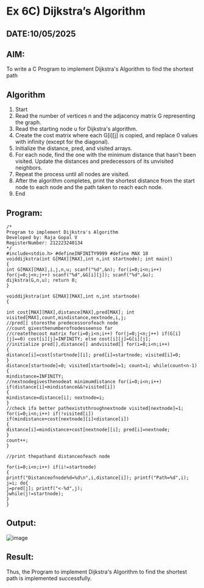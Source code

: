 # Ex 6C) Dijkstra’s Algorithm
## DATE:10/05/2025
## AIM:
To write a C Program to implement Dijkstra's Algorithm to find the shortest path

## Algorithm
1.	Start
2.	Read the number of vertices n and the adjacency matrix G representing the graph.
3.	Read the starting node u for Dijkstra's algorithm.
4.	Create the cost matrix where each G[i][j] is copied, and replace 0 values with infinity (except for the diagonal).
5.	Initialize the distance, pred, and visited arrays.
6.	For each node, find the one with the minimum distance that hasn't been visited. Update the distances and predecessors of its unvisited neighbors.
7.	Repeat the process until all nodes are visited.
8.	After the algorithm completes, print the shortest distance from the start node to each node and the path taken to reach each node.
9.	End
  

## Program:
```
/*
Program to implement Dijkstra's Algorithm 
Developed by: Raja Gopal V
RegisterNumber: 212223240134
*/
#include<stdio.h> #defineINFINITY9999 #define MAX 10
voiddijkstra(int G[MAX][MAX],int n,int startnode); int main()
{
int G[MAX][MAX],i,j,n,u; scanf("%d",&n); for(i=0;i<n;i++) for(j=0;j<n;j++) scanf("%d",&G[i][j]); scanf("%d",&u);
dijkstra(G,n,u); return 0;
}
 
voiddijkstra(int G[MAX][MAX],int n,int startnode)
{

int cost[MAX][MAX],distance[MAX],pred[MAX]; int visited[MAX],count,mindistance,nextnode,i,j;
//pred[] storesthe predecessorofeach node
//count givesthenumberofnodesseenso far
//createthecost matrix for(i=0;i<n;i++) for(j=0;j<n;j++) if(G[i][j]==0) cost[i][j]=INFINITY; else cost[i][j]=G[i][j];
//initialize pred[],distance[] andvisited[] for(i=0;i<n;i++)
{
distance[i]=cost[startnode][i]; pred[i]=startnode; visited[i]=0;
}
distance[startnode]=0; visited[startnode]=1; count=1; while(count<n-1)
{
mindistance=INFINITY;
//nextnodegivesthenodeat minimumdistance for(i=0;i<n;i++) if(distance[i]<mindistance&&!visited[i])
{
mindistance=distance[i]; nextnode=i;
}
//check ifa better pathexiststhroughnextnode visited[nextnode]=1;
for(i=0;i<n;i++) if(!visited[i])
if(mindistance+cost[nextnode][i]<distance[i])
{
distance[i]=mindistance+cost[nextnode][i]; pred[i]=nextnode;
}
count++;
}

//print thepathand distanceofeach node
 
for(i=0;i<n;i++) if(i!=startnode)
{
printf("Distanceofnode%d=%d\n",i,distance[i]); printf("Path=%d",i);
j=i; do{
j=pred[j]; printf("<-%d",j);
}while(j!=startnode);
}
}

```

## Output:
![image](https://github.com/user-attachments/assets/9dc21e72-8723-4073-8a21-5359144108a9)



## Result:
Thus, the Program to implement Dijkstra's Algorithm to find the shortest path is implemented successfully.
